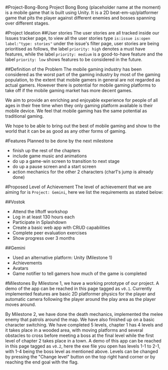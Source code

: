 #Project-Bong-Bong
Project Bong Bong (placeholder name at the moment) is a mobile game that is built using Unity. It is a 2D beat-em-up/platformer game that pits the player against different enemies and bosses spanning over different stages. 

#Project Ideation
##User stories
The user stories are all tracked inside our Issues tracker page, to view all the user stories type `is:issue is:open label:"type: stories"` under the issue's filter page, user stories are being prioritised as follows, the label `priority: high` denotes a must have features, while the label `priority: medium` is a good-to-have feature and the label `priority: low` shows features to be considered in the future.

##Definition of the Problem
The mobile gaming industry has been considered as the worst part of the gaming industry by most of the gaming population, to the extent that mobile gamers in general are not regarded as actual gamers. However there is potential for mobile gaming platforms to take off if the mobile gaming market has more decent games. 

We aim to provide an enriching and enjoyable experience for people of all ages in their free time when they only gaming platform available is their mobile device. We feel that mobile gaming has the same potential as traditional gaming.

We hope to be able to bring out the best of mobile gaming and show to the world that it can be as good as any other forms of gaming.

#Features Planned to be done by the next milestone
* finish up the rest of the chapters
* include game music and animations
* do up a game-win screen to transition to next stage
* do up a pause screen and a start screen
* action mechanics for the other 2 characters (char1's jump is already done)

#Proposed Level of Achievement
The level of achievement that we are aiming for is `Project: Gemini`, here we list the requirements as stated below:

##Vostok
* Attend the liftoff workshop
* Log in at least 130 hours each
* Participate in Splashdown
* Create a basic web app with CRUD capabilities
* Complete peer evaluation exercises
* Show progress over 3 months

##Gemini
* Used an alternative platform: Unity (Milestone 1)
* Achievements
* Avatars
* Game notifier to tell gamers how much of the game is completed

#Milestones
By Milestone 1, we have a working prototype of our project. A demo of the app can be reached in this page tagged as `v0.1`. Currently implemented features are basic 2D platformer physics for the player and automatic camera following the player around the play area as the player moves around.

By Milestone 2, we have done the death mechanics, implemented the melee enemy that patrols around the map. We have also finished up on a basic character switching. We have completed 5 levels, chapter 1 has 4 levels and it takes place in a wooded area, with moving platforms and several obstacles to cross before meeting a boss at the final level while the first level of chapter 2 takes place in a town. A demo of this app can be reached in this page tagged as `v0.2`, here the exe file you open has levels 1-1 to 2-1, with 1-4 being the boss level as mentioned above. Levels can be changed by pressing the "Change level" button on the top right hand corner or by reaching the end goal with the flag.
